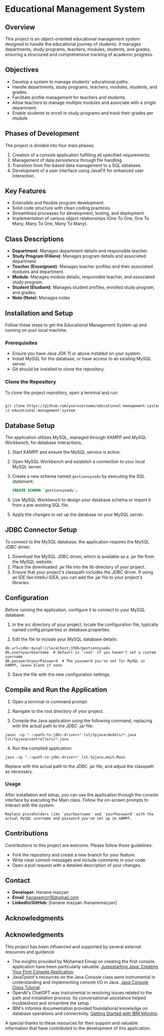 # Educational Management System

## Overview
This project is an object-oriented educational management system designed to handle the educational journey of students. It manages departments, study programs, teachers, modules, students, and grades, ensuring a structured and comprehensive tracking of academic progress.

## Objectives
- Develop a system to manage students' educational paths.
- Handle departments, study programs, teachers, modules, students, and grades.
- Facilitate profile management for teachers and students.
- Allow teachers to manage multiple modules and associate with a single department.
- Enable students to enroll in study programs and track their grades per module.

## Phases of Development
The project is divided into four main phases:
1. Creation of a console application fulfilling all specified requirements.
2. Management of data persistence through file handling.
3. Transition from file-based data management to a SQL database.
4. Development of a user interface using JavaFX for enhanced user interaction.

## Key Features
- Extensible and flexible program development.
- Solid code structure with clean coding practices.
- Streamlined processes for development, testing, and deployment.
- Implementation of various object relationships (One To One, One To Many, Many To One, Many To Many).

## Class Descriptions
- **Department**: Manages department details and responsible teacher.
- **Study Program (Filiere)**: Manages program details and associated department.
- **Teacher (Enseignant)**: Manages teacher profiles and their associated modules and department.
- **Module**: Manages module details, responsible teacher, and associated study program.
- **Student (Etudiant)**: Manages student profiles, enrolled study program, and grades.
- **Note (Note)**: Manages notes 

## Installation and Setup

Follow these steps to get the Educational Management System up and running on your local machine.

### Prerequisites

- Ensure you have Java JDK 11 or above installed on your system.
- Install MySQL for the database, or have access to an existing MySQL server.
- Git should be installed to clone the repository.

### Clone the Repository

To clone the project repository, open a terminal and run:

```bash

git clone https://github.com/yourusername/educational-management-system.git
cd educational-management-system
```
## Database Setup

The application utilizes MySQL, managed through XAMPP and MySQL Workbench, for database interactions.

1. Start XAMPP and ensure the MySQL service is active.
2. Open MySQL Workbench and establish a connection to your local MySQL server.
3. Create a new schema named `gestionsysedu` by executing the SQL statement:

   ```sql
   CREATE SCHEMA `gestionsysedu`;
    ```

1. Use MySQL Workbench to design your database schema or import it from a pre-existing SQL file.
2. Apply the changes to set up the database on your MySQL server.

## JDBC Connector Setup

To connect to the MySQL database, the application requires the MySQL JDBC driver.

1. Download the MySQL JDBC driver, which is available as a .jar file from the MySQL website.
2. Place the downloaded .jar file into the lib directory of your project.
3. Ensure that your project's classpath includes the JDBC driver. If using an IDE like IntelliJ IDEA, you can add the .jar file to your project's libraries.

## Configuration
Before running the application, configure it to connect to your MySQL database:

1. In the src directory of your project, locate the configuration file, typically named config.properties or database.properties.

2. Edit the file to include your MySQL database details:

```
db.url=jdbc:mysql://localhost:3306/gestionsysedu
db.user=yourUsername  # Default is 'root' if you haven't set a custom username
db.password=yourPassword  # The password you've set for MySQL in XAMPP, leave blank if none
```
3. Save the file with the new configuration settings.

## Compile and Run the Application

1. Open a terminal or command prompt.

2. Navigate to the root directory of your project.

3. Compile the Java application using the following command, replacing <path-to-jdbc-driver> with the actual path to the JDBC .jar file:

```
javac -cp ".:<path-to-jdbc-driver>" lst/tpjava/models/*.java lst/tpjava/controllers/*.java
```
4. Run the compiled application:

```
java -cp ".:<path-to-jdbc-driver>" lst.tpjava.main.Main
```
Replace <path-to-jdbc-driver> with the actual path to the JDBC .jar file, and adjust the classpath as necessary.

### Usage
After installation and setup, you can use the application through the console interface by executing the Main class. Follow the on-screen prompts to interact with the system.

```
Replace placeholders like `yourUsername` and `yourPassword` with the actual MySQL username and password you've set up in XAMPP.
```


## Contributions
Contributions to this project are welcome. Please follow these guidelines:
- Fork the repository and create a new branch for your feature.
- Write clear commit messages and include comments in your code.
- Open a pull request with a detailed description of your changes.



## Contact
- **Developer**: Hanane mazyan
- **Email**: hananemzn16@gmail.com
- **LinkedIn/GitHub**: [hanane mazyan /hananemazyan]

## Acknowledgments
## Acknowledgments

This project has been influenced and supported by several external resources and guidance:

- The insights provided by Mohamed Ennaji on creating the first console application have been particularly valuable. [Jumpstarting Java: Creating Your First Console Application](https://medium.com/@mohamed.enn/jumpstarting-java-creating-your-first-console-application-27f3fc5a6459).
- JavaTpoint's resources on the Java Console class were instrumental in understanding and implementing console I/O in Java. [Java Console Class Tutorial](https://www.javatpoint.com/java-console-class).
- OpenAI's ChatGPT was instrumental in resolving issues related to the path and installation process. Its conversational assistance helped troubleshoot and streamline the setup.
- IBM's Informix documentation provided foundational knowledge on database operations and connectivity. [Getting Started with IBM Informix](https://www.ibm.com/docs/en/informix-servers/12.10?topic=ijdg-getting-started).

A special thanks to these resources for their support and valuable information that have contributed to the development of this application.
